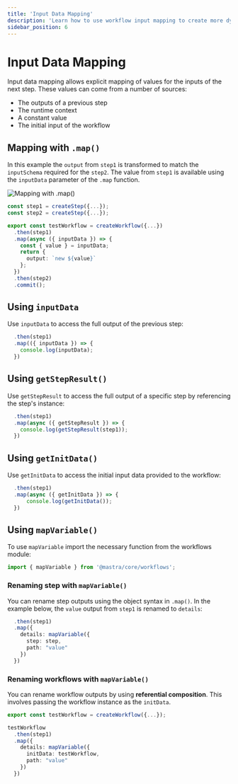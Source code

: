 ```yaml
---
title: 'Input Data Mapping'
description: 'Learn how to use workflow input mapping to create more dynamic data flows in your Mastra workflows.'
sidebar_position: 6
---
```


# Input Data Mapping

Input data mapping allows explicit mapping of values for the inputs of the next step. These values can come from a number of sources:

- The outputs of a previous step
- The runtime context
- A constant value
- The initial input of the workflow

## Mapping with `.map()`

In this example the `output` from `step1` is transformed to match the `inputSchema` required for the `step2`. The value from `step1` is available using the `inputData` parameter of the `.map` function.

![Mapping with .map()](/img/workflows/workflows-data-mapping-map.jpg)

```typescript {9} filename="src/mastra/workflows/test-workflow.ts" showLineNumbers copy
const step1 = createStep({...});
const step2 = createStep({...});

export const testWorkflow = createWorkflow({...})
  .then(step1)
  .map(async ({ inputData }) => {
    const { value } = inputData;
    return {
      output: `new ${value}`
    };
  })
  .then(step2)
  .commit();
```

## Using `inputData`

Use `inputData` to access the full output of the previous step:

```typescript {3} filename="src/mastra/workflows/test-workflow.ts" showLineNumbers copy
  .then(step1)
  .map(({ inputData }) => {
    console.log(inputData);
  })
```

## Using `getStepResult()`

Use `getStepResult` to access the full output of a specific step by referencing the step's instance:

```typescript {3} filename="src/mastra/workflows/test-workflow.ts" showLineNumbers copy
  .then(step1)
  .map(async ({ getStepResult }) => {
    console.log(getStepResult(step1));
  })
```

## Using `getInitData()`

Use `getInitData` to access the initial input data provided to the workflow:

```typescript {3} filename="src/mastra/workflows/test-workflow.ts" showLineNumbers copy
  .then(step1)
  .map(async ({ getInitData }) => {
      console.log(getInitData());
  })
```

## Using `mapVariable()`

To use `mapVariable` import the necessary function from the workflows module:

```typescript filename="src/mastra/workflows/test-workflow.ts" showLineNumbers copy
import { mapVariable } from '@mastra/core/workflows';
```

### Renaming step with `mapVariable()`

You can rename step outputs using the object syntax in `.map()`. In the example below, the `value` output from `step1` is renamed to `details`:

```typescript {3-6} filename="src/mastra/workflows/test-workflow.ts" showLineNumbers copy
  .then(step1)
  .map({
    details: mapVariable({
      step: step,
      path: "value"
    })
  })
```

### Renaming workflows with `mapVariable()`

You can rename workflow outputs by using **referential composition**. This involves passing the workflow instance as the `initData`.

```typescript {6-9} filename="src/mastra/workflows/test-workflow.ts" showLineNumbers copy
export const testWorkflow = createWorkflow({...});

testWorkflow
  .then(step1)
  .map({
    details: mapVariable({
      initData: testWorkflow,
      path: "value"
    })
  })
```
